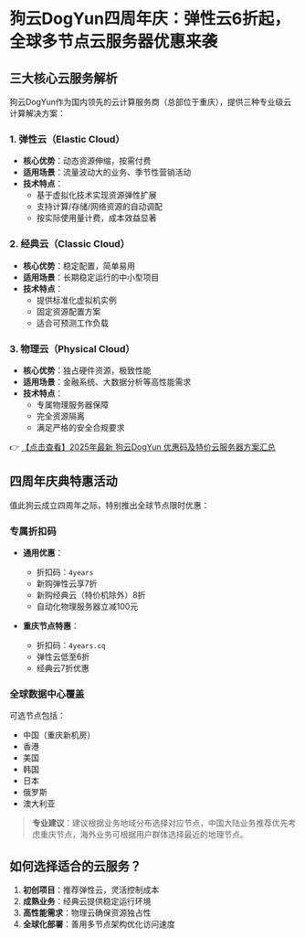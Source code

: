 # 狗云DogYun四周年庆：弹性云6折起，全球多节点云服务器优惠来袭

## 三大核心云服务解析

狗云DogYun作为国内领先的云计算服务商（总部位于重庆），提供三种专业级云计算解决方案：

### 1. 弹性云（Elastic Cloud）
- **核心优势**：动态资源伸缩，按需付费
- **适用场景**：流量波动大的业务、季节性营销活动
- **技术特点**：
  - 基于虚拟化技术实现资源弹性扩展
  - 支持计算/存储/网络资源的自动调配
  - 按实际使用量计费，成本效益显著

### 2. 经典云（Classic Cloud）
- **核心优势**：稳定配置，简单易用
- **适用场景**：长期稳定运行的中小型项目
- **技术特点**：
  - 提供标准化虚拟机实例
  - 固定资源配置方案
  - 适合可预测工作负载

### 3. 物理云（Physical Cloud）
- **核心优势**：独占硬件资源，极致性能
- **适用场景**：金融系统、大数据分析等高性能需求
- **技术特点**：
  - 专属物理服务器保障
  - 完全资源隔离
  - 满足严格的安全合规要求

👉 [【点击查看】2025年最新 狗云DogYun 优惠码及特价云服务器方案汇总](https://bit.ly/DogYun)

## 四周年庆典特惠活动

值此狗云成立四周年之际，特别推出全球节点限时优惠：

### 专属折扣码
- **通用优惠**：
  - 折扣码：`4years`
  - 新购弹性云享7折
  - 新购经典云（特价机除外）8折
  - 自动化物理服务器立减100元

- **重庆节点特惠**：
  - 折扣码：`4years.cq`
  - 弹性云低至6折
  - 经典云7折优惠

### 全球数据中心覆盖
可选节点包括：
- 中国（重庆新机房）
- 香港
- 美国
- 韩国
- 日本
- 俄罗斯
- 澳大利亚

> **专业建议**：建议根据业务地域分布选择对应节点，中国大陆业务推荐优先考虑重庆节点，海外业务可根据用户群体选择最近的地理节点。

## 如何选择适合的云服务？
1. **初创项目**：推荐弹性云，灵活控制成本
2. **成熟业务**：经典云提供稳定运行环境
3. **高性能需求**：物理云确保资源独占性
4. **全球化部署**：善用多节点架构优化访问速度